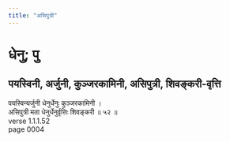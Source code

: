 ```yaml
---
title: "असिपुत्री"
---
```


# धेनु; पु
## पयस्विनी, अर्जुनी, कुञ्जरकामिनी, असिपुत्री, शिवङ्करी-वृत्ति
पयस्विन्यर्जुनी धेनुर्धेनुः कुञ्जरकामिनी ।<br />असिपुत्री मता धेनुर्धेनुर्वृत्तिः शिवङ्करी ॥ ५२ ॥<br />verse 1.1.1.52<br />page 0004


